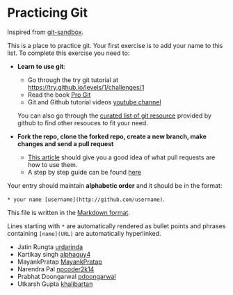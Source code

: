 # Practicing Git
Inspired from [git-sandbox](https://github.com/AGV-IIT-KGP/git-sandbox).

This is a place to practice git. Your first exercise is to add your name to this list.
To complete this exercise you need to:

- **Learn to use git**:
  - Go through the try git tutorial at https://try.github.io/levels/1/challenges/1
  - Read the book [Pro Git](http://git-scm.com/book/en/v2)
  - Git and Github tutorial videos [youtube channel](https://www.youtube.com/user/GitHubGuides)

  You can also go through the [curated list of git
resource](https://help.github.com/articles/good-resources-for-learning-git-and-github/) provided by github to find other resouces to fit your need.  

- **Fork the repo, clone the forked repo, create a new branch, make changes and send a pull request**
  - [This article](https://help.github.com/articles/using-pull-requests/) should give you a good idea of what pull requests are how to use them.
  - A step by step guide can be found [here](https://github.com/asmeurer/git-workflow)

Your entry should maintain **alphabetic order** and it should be in the format:

`* your name [username](http://github.com/username)`. 

This file is written in the [Markdown format](https://guides.github.com/features/mastering-markdown/).

Lines starting with `*` are automatically rendered as bullet points and phrases containing `[name](URL)` are automatically hyperlinked.

* Jatin Rungta [urdarinda](https://github.com/urdarinda)
* Kartikay singh [alphaguy4](https://github.com/alphaguy4)
* MayankPratap [MayankPratap](https://github.com/MayankPratap)
* Narendra Pal [npcoder2k14](https://github.com/npcoder2k14)
* Prabhat Doongarwal [pdoongarwal](https://github.com/pdoongarwal)
* Utkarsh Gupta [khalibartan](https://github.com/khalibartan)

